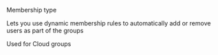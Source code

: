 Membership type

Lets you use dynamic membership rules to automatically add or remove users as part of the groups

Used for Cloud groups